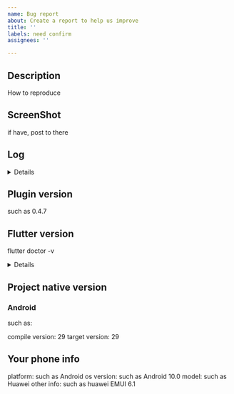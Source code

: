 ```yaml
---
name: Bug report
about: Create a report to help us improve
title: ''
labels: need confirm
assignees: ''

---
```


## Description 

How to reproduce

## ScreenShot

if have, post to there


## Log

<details>

```log
/// paste your log to there
```

</details>

## Plugin version

such as 0.4.7

## Flutter version

flutter doctor -v

<details>

```bash
# post info to there
```

</details>

## Project native version

### Android 

such as:

compile version: 29
target version: 29

## Your phone info

platform: such as Android
os version: such as Android 10.0
model: such as Huawei
other info: such as huawei EMUI 6.1
